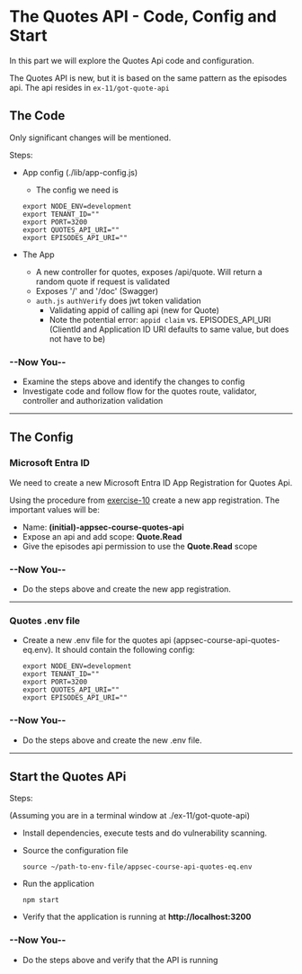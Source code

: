 # The Quotes API - Code, Config and Start

In this part we will explore the Quotes Api code and configuration.

The Quotes API is new, but it is based on the same pattern as the episodes api. The api resides in `ex-11/got-quote-api`

## The Code

Only significant changes will be mentioned.

Steps:

* App config (./lib/app-config.js)
  * The config we need is
  
  ```shell
  export NODE_ENV=development
  export TENANT_ID=""
  export PORT=3200
  export QUOTES_API_URI=""
  export EPISODES_API_URI=""
  ```

* The App
  * A new controller for quotes, exposes /api/quote. Will return a random quote if request is validated
  * Exposes '/' and '/doc' (Swagger)
  * ```auth.js``` ```authVerify``` does jwt token validation
    * Validating appid of calling api (new for Quote)
    * Note the potential error: ```appid claim``` vs. EPISODES_API_URI  (ClientId and Application ID URI defaults to same value, but does not have to be)


### --Now You--

* Examine the steps above and identify the changes to config
* Investigate code and follow flow for the quotes route, validator, controller and authorization validation
  
---

## The Config

### Microsoft Entra ID

We need to create a new Microsoft Entra ID App Registration for Quotes Api.

Using the procedure from [exercise-10](../../ex-10/doc/registering_api_in_azure_ad.md) create a new app registration. The important values will be:
* Name: **(initial)-appsec-course-quotes-api**
* Expose an api and add scope: **Quote.Read**
* Give the episodes api permission to use the **Quote.Read** scope

### --Now You--

* Do the steps above and create the new app registration.

---
### Quotes .env file

* Create a new .env file for the quotes api (appsec-course-api-quotes-eq.env). It should contain the following config:

  ```shell
  export NODE_ENV=development
  export TENANT_ID=""
  export PORT=3200
  export QUOTES_API_URI=""
  export EPISODES_API_URI=""
  ```

### --Now You--

* Do the steps above and create the new .env file.

---

## Start the Quotes APi

Steps:

(Assuming you are in a terminal window at ./ex-11/got-quote-api)

* Install dependencies, execute tests and do vulnerability scanning.  
* Source the configuration file

    ```shell
    source ~/path-to-env-file/appsec-course-api-quotes-eq.env
    ```

* Run the application

    ```shell
    npm start 
    ```

* Verify that the application is running at **http://localhost:3200**

### --Now You--

* Do the steps above and verify that the API is running
